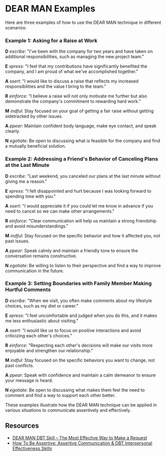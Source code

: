 # **DEAR MAN** Examples

Here are three examples of how to use the DEAR MAN technique in different scenarios:

### Example 1: Asking for a Raise at Work

**D** *escribe*: "I've been with the company for two years and have taken on additional responsibilities, such as managing the new project team."

**E** *xpress*: "I feel that my contributions have significantly benefited the company, and I am proud of what we've accomplished together."

**A** *ssert*: "I would like to discuss a raise that reflects my increased responsibilities and the value I bring to the team."

**R** *einforce*: "I believe a raise will not only motivate me further but also demonstrate the company's commitment to rewarding hard work."

**M** *indful*: Stay focused on your goal of getting a fair raise without getting sidetracked by other issues.

**A** *ppear*: Maintain confident body language, make eye contact, and speak clearly.

**N** *egotiate*: Be open to discussing what is feasible for the company and find a mutually beneficial solution.

### Example 2: Addressing a Friend's Behavior of Canceling Plans at the Last Minute

**D** *escribe*: "Last weekend, you canceled our plans at the last minute without giving me a reason."

**E** *xpress*: "I felt disappointed and hurt because I was looking forward to spending time with you."

**A** *ssert*: "I would appreciate it if you could let me know in advance if you need to cancel so we can make other arrangements."

**R** *einforce*: "Clear communication will help us maintain a strong friendship and avoid misunderstandings."

**M** *indful*: Stay focused on the specific behavior and how it affected you, not past issues.

**A** *ppear*: Speak calmly and maintain a friendly tone to ensure the conversation remains constructive.

**N** *egotiate*: Be willing to listen to their perspective and find a way to improve communication in the future.

### Example 3: Setting Boundaries with Family Member Making Hurtful Comments

**D** *escribe*: "When we visit, you often make comments about my lifestyle choices, such as my diet or career."

**E** *xpress*: "I feel uncomfortable and judged when you do this, and it makes me less enthusiastic about visiting."

**A** *ssert*: "I would like us to focus on positive interactions and avoid criticizing each other's choices."

**R** *einforce*: "Respecting each other's decisions will make our visits more enjoyable and strengthen our relationship."

**M** *indful*: Stay focused on the specific behaviors you want to change, not past conflicts.

**A** *ppear*: Speak with confidence and maintain a calm demeanor to ensure your message is heard.

**N** *egotiate*: Be open to discussing what makes them feel the need to comment and find a way to support each other better.

These examples illustrate how the DEAR MAN technique can be applied in various situations to communicate assertively and effectively.

## Resources
* [DEAR MAN DBT Skill – The Most Effective Way to Make a Request](https://youtu.be/el_O72aTZzE?si=6iC_AGrWGJI9iIvi)
* [How To Be Assertive: Assertive Communication & DBT Interpersonal Effectiveness Skills](https://youtu.be/TQ33fPD7ntA?si=8sgxa4QfstZUflWG)
